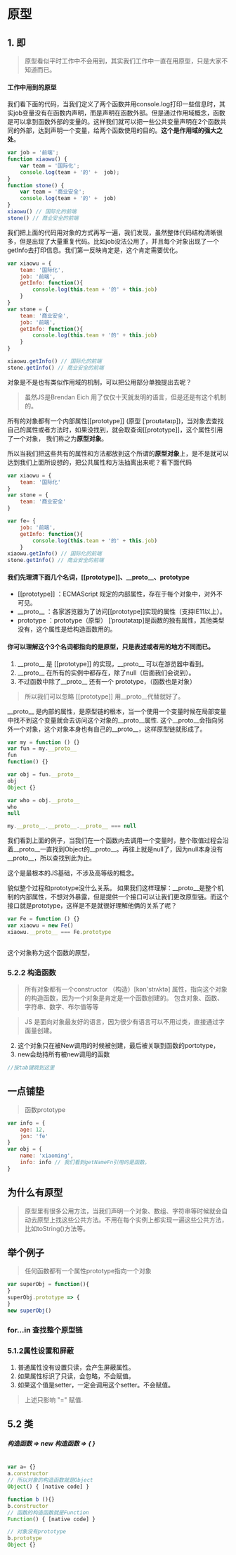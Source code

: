 # 原型

## 1. 即
> 原型看似平时工作中不会用到，其实我们工作中一直在用原型，只是大家不知道而已。
#### 工作中用到的原型
 

我们看下面的代码，当我们定义了两个函数并用console.log打印一些信息时，其实job变量没有在函数内声明，而是声明在函数外部。但是通过作用域概念，函数是可以拿到函数外部的变量的。这样我们就可以把一些公共变量声明在2个函数共同的外部，达到声明一个变量，给两个函数使用的目的。**这个是作用域的强大之处**。

``` javascript { .theme-peacock }
var job = '前端';
function xiaowu() {
	var team = '国际化';
	console.log(team + '的' +  job);
}
function stone() {
	var team = '商业安全'; 
	console.log(team + '的' +  job)
}
xiaowu() // 国际化的前端
stone() // 商业安全的前端
```

我们把上面的代码用对象的方式再写一遍，我们发现，虽然整体代码结构清晰很多，但是出现了大量重复代码。比如job没法公用了，并且每个对象出现了一个getInfo去打印信息。我们第一反映肯定是，这个肯定需要优化。

``` javascript { .theme-peacock }
var xiaowu = {
	team: '国际化',
	job: '前端',
	getInfo: function(){
		console.log(this.team + '的' + this.job)
	}
}
var stone = {
	team: '商业安全',
	job: '前端',
	getInfo: function(){
		console.log(this.team + '的' + this.job)
	}
}

xiaowu.getInfo() // 国际化的前端
stone.getInfo() // 商业安全的前端
```

对象是不是也有类似作用域的机制，可以把公用部分单独提出去呢？
> 虽然JS是Brendan Eich 用了仅仅十天就发明的语言，但是还是有这个机制的。

所有的对象都有一个内部属性[[prototype]] (原型 [ˈproʊtətaɪp])，当对象去查找自己的属性或者方法时，如果没找到，就会取查询[[prototype]]，这个属性引用了一个对象， 我们称之为**原型对象**。

所以当我们把这些共有的属性和方法都放到这个所谓的**原型对象**上，是不是就可以达到我们上面所设想的，把公共属性和方法抽离出来呢？看下面代码
``` javascript { .theme-peacock }
var xiaowu = {
	team: '国际化'
}
var stone = {
	team: '商业安全'
}

var fe= {
	job: '前端',
	getInfo: function(){
		console.log(this.team + '的' + this.job)
	}
xiaowu.getInfo() // 国际化的前端
stone.getInfo() // 商业安全的前端
```

#### 我们先理清下面几个名词，[[prototype]]、\_\_proto\_\_、prototype

 - [[prototype]] ：ECMAScript 规定的内部属性，存在于每个对象中，对外不可见。
 -  \_\_proto\_\_ ：各家游览器为了访问[[prototype]]实现的属性（支持IE11以上）。
 - prototype ：prototype（原型） [ˈproʊtətaɪp]是函数的独有属性，其他类型没有，这个属性是给构造函数用的。
 


#### 你可以理解这个3个名词都指向的是原型，只是表述或者用的地方不同而已。

1. \_\_proto\_\_ 是 [[prototype]] 的实现，\_\_proto\_\_ 可以在游览器中看到。
2. \_\_proto\_\_  在所有的实例中都存在，除了null（后面我们会说到）。
3. 不过函数中除了\_\_proto\_\_ 还有一个 prototype，（函数也是对象）


> 所以我们可以忽略 [[prototype]] 用\_\_proto\_\_代替就好了。



 \_\_proto\_\_ 是内部的属性，是原型链的根本，当一个使用一个变量时候在局部变量中找不到这个变量就会去访问这个对象的\_\_proto\_\_属性.
这个\_\_proto\_\_会指向另外一个对象，这个对象本身也有自己的\_\_proto\_\_，这样原型链就形成了。
```javascript { .theme-peacock }
var my = function () {}
var fun = my.__proto__
fun
function() {}

var obj = fun.__proto__ 
obj
Object {}

var who = obj.__proto__
who
null

my.__proto__.__proto__.__proto__ === null

```
我们看到上面的例子，当我们在一个函数内去调用一个变量时，整个取值过程会沿着\_\_proto\_\_一直找到Object的\_\_proto\_\_。再往上就是null了，因为null本身没有\_\_proto\_\_，所以查找到此为止。

这个是最根本的JS基础，不涉及高等级的概念。


貌似整个过程和prototype没什么关系。
如果我们这样理解：\_\_proto\_\_是整个机制的内部属性，不想对外暴露，但是提供一个接口可以让我们更改原型链。而这个接口就是prototype，这样是不是就很好理解他俩的关系了呢？

```javascript { .theme-peacock }
var Fe = function () {}
var xiaowu = new Fe()
xiaowu.__proto__ === Fe.prototype



```




这个对象称为这个函数的原型，

### 5.2.2 构造函数
 
> 所有对象都有一个constructor （构造）[kən'strʌktə] 属性，指向这个对象的构造函数，因为一个对象是肯定是一个函数创建的。
> 包含对象、函数、字符串、数字、布尔值等等

> JS 是面向对象最友好的语言，因为很少有语言可以不用过类，直接通过字面量创建。






2. 这个对象只在被New调用的时候被创建，最后被关联到函数的portotype，
3. new会劫持所有被new调用的函数


```javascript { .theme-peacock }
//按tab键跳到这里
```
## 一点铺垫

> 函数prototype
```javascript { .theme-peacock }
var info = {
	age: 12,
	jon: 'fe'
}
var obj = {
	name: 'xiaoming',
	info: info // 我们看到getNameFn引用的是函数。
}

```

## 为什么有原型
> 原型里有很多公用方法，当我们声明一个对象、数组、字符串等时候就会自动去原型上找这些公共方法。不用在每个实例上都实现一遍这些公共方法，比如toString()方法等。

## 举个例子
> 任何函数都有一个属性prototype指向一个对象
```javascript { .theme-peacock }
var superObj = function(){
}
superObj.prototype => {
}
new superObj()
```

### for...in 查找整个原型链

### 5.1.2属性设置和屏蔽
1. 普通属性没有设置只读，会产生屏蔽属性。
2. 如果属性标识了只读，会忽略，不会赋值。
3. 如果这个值是setter，一定会调用这个setter。不会赋值。
> 上述只影响 "="  赋值.

## 5.2 类

##### 构造函数 => new 构造函数 => {  }


```javascript { .theme-peacock }

var a= {}
a.constructor
// 所以对象的构造函数就是Object
Object() { [native code] }

function b (){}
b.constructor
// 函数的构造函数就是Function
Function() { [native code] }

// 对象没有prototype
b.prototype
Object {}
```
